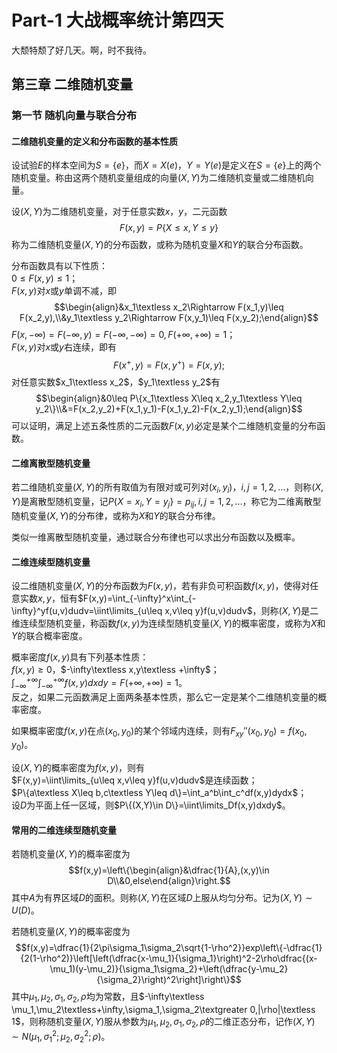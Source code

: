 # Part-1  大战概率统计第四天

大颓特颓了好几天。啊，时不我待。

## 第三章  二维随机变量

### 第一节  随机向量与联合分布

#### 二维随机变量的定义和分布函数的基本性质

设试验$E$的样本空间为$S=\{e\}$，而$X=X(e)$，$Y=Y(e)$是定义在$S=\{e\}$上的两个随机变量。称由这两个随机变量组成的向量$(X,Y)$为二维随机变量或二维随机向量。

设$(X,Y)$为二维随机变量，对于任意实数$x$，$y$，二元函数$$F(x,y)=P\{X\leq x,Y\leq y\}$$称为二维随机变量$(X,Y)$的分布函数，或称为随机变量$X$和$Y$的联合分布函数。

分布函数具有以下性质：<br>$0\leq F(x,y)\leq 1$；<br>$F(x,y)$对$x$或$y$单调不减，即$$\begin{align}&x_1\textless x_2\Rightarrow F(x_1,y)\leq F(x_2,y),\\&y_1\textless y_2\Rightarrow F(x,y_1)\leq F(x,y_2);\end{align}$$$F(x,-\infty)=F(-\infty,y)=F(-\infty,-\infty)=0,F(+\infty,+\infty)=1$；<br>$F(x,y)$对$x$或$y$右连续，即有$$F(x^+,y)=F(x,y^+)=F(x,y);$$对任意实数$x_1\textless x_2$，$y_1\textless y_2$有$$\begin{align}&0\leq P\{x_1\textless X\leq x_2,y_1\textless Y\leq y_2\}\\&=F(x_2,y_2)+F(x_1,y_1)-F(x_1,y_2)-F(x_2,y_1);\end{align}$$可以证明，满足上述五条性质的二元函数$F(x,y)$必定是某个二维随机变量的分布函数。

#### 二维离散型随机变量

若二维随机变量$(X,Y)$的所有取值为有限对或可列对$(x_i,y_i)$，$i,j=1,2,...$，则称$(X,Y)$是离散型随机变量，记$P\{X=x_i,Y=y_j\}=p_{ij},i,j=1,2,...$，称它为二维离散型随机变量$(X,Y)$的分布律，或称为$X$和$Y$的联合分布律。

类似一维离散型随机变量，通过联合分布律也可以求出分布函数以及概率。

#### 二维连续型随机变量

设二维随机变量$(X,Y)$的分布函数为$F(x,y)$，若有非负可积函数$f(x,y)$，使得对任意实数$x,y$，恒有$F(x,y)=\int_{-\infty}^x\int_{-\infty}^yf(u,v)dudv=\iint\limits_{u\leq x,v\leq y}f(u,v)dudv$，则称$(X,Y)$是二维连续型随机变量，称函数$f(x,y)$为连续型随机变量$(X,Y)$的概率密度，或称为$X$和$Y$的联合概率密度。

概率密度$f(x,y)$具有下列基本性质：<br>$f(x,y)\geq 0$，$-\infty\textless x,y\textless +\infty$；<br>$\int_{-\infty}^{+\infty}\int_{-\infty}^{+\infty}f(x,y)dxdy=F(+\infty,+\infty)=1$。<br>反之，如果二元函数满足上面两条基本性质，那么它一定是某个二维随机变量的概率密度。

如果概率密度$f(x,y)$在点$(x_0,y_0)$的某个邻域内连续，则有$F_{xy}''(x_0,y_0)=f(x_0,y_0)$。

设$(X,Y)$的概率密度为$f(x,y)$，则有<br>$F(x,y)=\iint\limits_{u\leq x,v\leq y}f(u,v)dudv$是连续函数；<br>$P\{a\textless X\leq b,c\textless Y\leq d\}=\int_a^b\int_c^df(x,y)dydx$；<br>设$D$为平面上任一区域，则$P\{(X,Y)\in D\}=\iint\limits_Df(x,y)dxdy$。

#### 常用的二维连续型随机变量

若随机变量$(X,Y)$的概率密度为$$f(x,y)=\left\{\begin{align}&\dfrac{1}{A},(x,y)\in D\\&0,else\end{align}\right.$$其中$A$为有界区域$D$的面积。则称$(X,Y)$在区域$D$上服从均匀分布。记为$(X,Y)\sim U(D)$。

若随机变量$(X,Y)$的概率密度为$$f(x,y)=\dfrac{1}{2\pi\sigma_1\sigma_2\sqrt{1-\rho^2}}exp\left\{-\dfrac{1}{2(1-\rho^2)}\left[\left(\dfrac{x-\mu_1}{\sigma_1}\right)^2-2\rho\dfrac{(x-\mu_1)(y-\mu_2)}{\sigma_1\sigma_2}+\left(\dfrac{y-\mu_2}{\sigma_2}\right)^2\right]\right\}$$其中$\mu_1,\mu_2,\sigma_1,\sigma_2,\rho$均为常数，且$-\infty\textless \mu_1,\mu_2\textless+\infty,\sigma_1,\sigma_2\textgreater 0,|\rho|\textless 1$，则称随机变量$(X,Y)$服从参数为$\mu_1,\mu_2,\sigma_1,\sigma_2,\rho$的二维正态分布，记作$(X,Y)\sim N(\mu_1,\sigma_1^2;\mu_2,\sigma_2^2;\rho)$。


